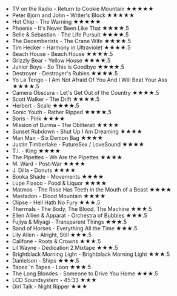 * TV on the Radio - Return to Cookie Mountain ★★★★★
* Peter Bjorn and John - Writer's Block ★★★★★
* Hot Chip - The Warning  ★★★★★
* Phoenix - It's Never Been Like That ★★★★.5
* Belle & Sebastian - The Life Pursuit ★★★★.5
* The Decemberists - The Crane Wife ★★★★.5
* Tim Hecker - Harmony in Ultraviolet ★★★★.5
* Beach House - Beach House ★★★★.5
* Grizzly Bear - Yellow House ★★★★.5
* Junior Boys - So This Is Goodbye ★★★★.5
* Destroyer - Destroyer's Rubies ★★★★.5
* Yo La Tengo - I Am Not Afraid Of You And I Will Beat Your Ass ★★★★.5
* Camera Obscura - Let's Get Out of the Country ★★★★.5
* Scott Walker - The Drift ★★★★.5
* Herbert - Scale ★★★★.5
* Sonic Youth - Rather Ripped ★★★★.5
* Boris - Pink ★★★★
* Mission of Burma - The Obliterati ★★★★
* Sunset Rubdown - Shut Up I Am Dreaming ★★★★
* Man Man - Six Demon Bag ★★★★
* Justin Timberlake - FutureSex / LoveSound ★★★★
* T.I. - King ★★★★
* The Pipettes - We Are the Pipettes ★★★★
* M. Ward - Post-War ★★★★
* J. Dilla - Donuts ★★★★
* Booka Shade - Movements ★★★★
* Lupe Fiasco - Food & Liquor ★★★★
* Matmos - The Rose Has Teeth in the Mouth of a Beast ★★★★
* Mastadon - Blood Mountain ★★★★
* Clipse - Hell Hath No Fury ★★★.5
* Thermals - The Body, The Blood, The Machine ★★★.5
* Ellen Allien & Apparat - Orchestra of Bubbles ★★★.5
* Fujiya & Miyagi - Transparent Things ★★★.5
* Band of Horses - Everything All the Time ★★★.5
* Lily Allen - Alright, Still ★★★.5
* Califone - Roots & Crowns ★★★.5
* Lil Wayne - Dedication 2 Mixtape ★★★.5
* Brightblack Morning Light - Brightblack Morning Light ★★★.5
* Danielson - Ships ★★★.5
* Tapes 'n Tapes - Loon ★★★.5
* The Long Blondes - Someone to Drive You Home ★★★.5
* LCD Soundsystem - 45:33 ★★★
* Girl Talk - Night Ripper ★★★